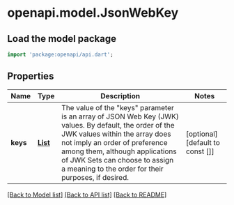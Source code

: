 # openapi.model.JsonWebKey

## Load the model package

```dart
import 'package:openapi/api.dart';
```

## Properties

| Name     | Type                                                    | Description                                                                                                                                                                                                                                                                                            | Notes                            |
| -------- | ------------------------------------------------------- | ------------------------------------------------------------------------------------------------------------------------------------------------------------------------------------------------------------------------------------------------------------------------------------------------------ | -------------------------------- |
| **keys** | [**List<JsonWebKeyKeysInner>**](JsonWebKeyKeysInner.md) | The value of the \"keys\" parameter is an array of JSON Web Key (JWK) values. By default, the order of the JWK values within the array does not imply an order of preference among them, although applications of JWK Sets can choose to assign a meaning to the order for their purposes, if desired. | [optional] [default to const []] |

[[Back to Model list]](../README.md#documentation-for-models) [[Back to API list]](../README.md#documentation-for-api-endpoints) [[Back to README]](../README.md)

